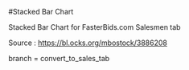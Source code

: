 #Stacked Bar Chart

Stacked Bar Chart for FasterBids.com  Salesmen tab

Source :  https://bl.ocks.org/mbostock/3886208

branch = convert_to_sales_tab
